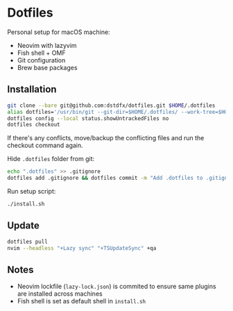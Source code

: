 # Dotfiles

Personal setup for macOS machine:
- Neovim with lazyvim
- Fish shell + OMF
- Git configuration
- Brew base packages

## Installation

```bash
git clone --bare git@github.com:dstdfx/dotfiles.git $HOME/.dotfiles
alias dotfiles='/usr/bin/git --git-dir=$HOME/.dotfiles/ --work-tree=$HOME'
dotfiles config --local status.showUntrackedFiles no
dotfiles checkout
```

If there's any conflicts, move/backup the conflicting files and run the checkout command again.

Hide `.dotfiles` folder from git:
```bash
echo ".dotfiles" >> .gitignore
dotfiles add .gitignore && dotfiles commit -m "Add .dotfiles to .gitignore" && dotfiles push
```

Run setup script:
```bash
./install.sh
```

## Update
```bash 
dotfiles pull
nvim --headless "+Lazy sync" "+TSUpdateSync" +qa
```

## Notes
- Neovim lockfile (`lazy-lock.json`) is commited to ensure same plugins are installed across machines
- Fish shell is set as default shell in `install.sh`

